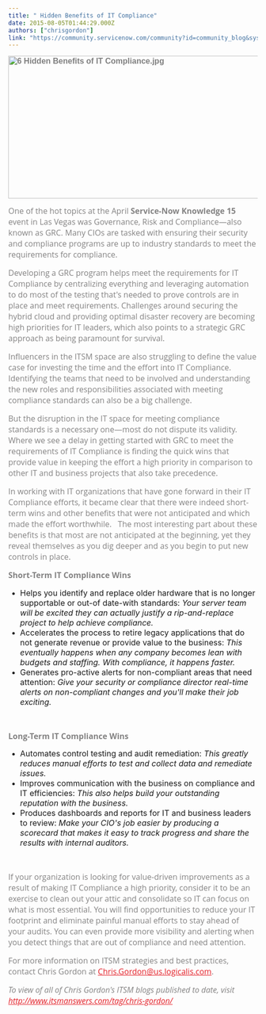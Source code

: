 ```yaml
---
title: " Hidden Benefits of IT Compliance"
date: 2015-08-05T01:44:29.000Z
authors: ["chrisgordon"]
link: "https://community.servicenow.com/community?id=community_blog&sys_id=e9dda6e9dbd0dbc01dcaf3231f961982"
---
```

<p><strong style=": ; color: #808080; font-size: 12.0pt; font-family: 'Tahoma',sans-serif;"><img  alt="6 Hidden Benefits of IT Compliance.jpg" class="image-0 jive-image" src="fc228c0adb98d3049c9ffb651f96194a.iix" style="height: 288px; width: 620px;"/><br/></strong></p><p style="font-family: 'Open Sans', 'Helvetica Neue', Helvetica, Arial, sans-serif; font-size: 14px; margin-bottom: 15px; color: #848383;"><span style="font-size: 12pt;">One of the hot topics at the April <strong style="font-family: inherit; font-size: inherit; font-style: inherit;">Service-Now Knowledge 15</strong> event in Las Vegas was Governance, Risk and Compliance—also known as GRC. Many CIOs are tasked with ensuring their security and compliance programs are up to industry standards to meet the requirements for compliance.</span></p><p style="font-family: 'Open Sans', 'Helvetica Neue', Helvetica, Arial, sans-serif; font-size: 14px; margin-bottom: 15px; color: #848383;"><span style="font-size: 12pt;">Developing a GRC program helps meet the requirements for IT Compliance by centralizing everything and leveraging automation to do most of the testing that's needed to prove controls are in place and meet requirements. Challenges around securing the hybrid cloud and providing optimal disaster recovery are becoming high priorities for IT leaders, which also points to a strategic GRC approach as being paramount for survival.</span></p><p style="font-family: 'Open Sans', 'Helvetica Neue', Helvetica, Arial, sans-serif; font-size: 14px; margin-bottom: 15px; color: #848383;"><span style="font-size: 12pt;">Influencers in the ITSM space are also struggling to define the value case for investing the time and the effort into IT Compliance. Identifying the teams that need to be involved and understanding the new roles and responsibilities associated with meeting compliance standards can also be a big challenge.</span></p><p style="font-family: 'Open Sans', 'Helvetica Neue', Helvetica, Arial, sans-serif; font-size: 14px; margin-bottom: 15px; color: #848383;"><span style="font-size: 12pt;">But the disruption in the IT space for meeting compliance standards is a necessary one—most do not dispute its validity. Where we see a delay in getting started with GRC to meet the requirements of IT Compliance is finding the quick wins that provide value in keeping the effort a high priority in comparison to other IT and business projects that also take precedence.</span></p><p style="font-family: 'Open Sans', 'Helvetica Neue', Helvetica, Arial, sans-serif; font-size: 14px; margin-bottom: 15px; color: #848383;"><span style="font-size: 12pt;">In working with IT organizations that have gone forward in their IT Compliance efforts, it became clear that there were indeed short-term wins and other benefits that were not anticipated and which made the effort worthwhile.   The most interesting part about these benefits is that most are not anticipated at the beginning, yet they reveal themselves as you dig deeper and as you begin to put new controls in place.</span></p><p style="font-family: 'Open Sans', 'Helvetica Neue', Helvetica, Arial, sans-serif; font-size: 14px; margin-bottom: 15px; color: #848383;"><span style="font-size: 12pt;"><strong style="font-family: inherit; font-size: inherit; font-style: inherit;">Short-Term IT Compliance Wins</strong></span></p><ul><li><span style="font-size: 12pt;">Helps you identify and replace older hardware that is no longer supportable or out-of date-with standards: <em style="font-family: inherit; font-size: inherit; font-weight: inherit;">Your server team will be excited they can actually justify a rip-and-replace project to help achieve compliance.</em></span></li><li><span style="font-size: 12pt;">Accelerates the process to retire legacy applications that do not generate revenue or provide value to the business: <em style="font-family: inherit; font-size: inherit; font-weight: inherit;">This eventually happens when any company becomes lean with budgets and staffing. With compliance, it happens faster.</em></span></li><li><span style="font-size: 12pt;">Generates pro-active alerts for non-compliant areas that need attention: <em style="font-family: inherit; font-size: inherit; font-weight: inherit;">Give your security or compliance director real-time alerts on non-compliant changes and you'll make their job exciting.</em></span></li></ul><p><span style="font-size: 12pt;"><em style="font-family: inherit; font-size: inherit; font-weight: inherit;"><br/></em></span></p><p><span style="font-family: 'Open Sans', 'Helvetica Neue', Helvetica, Arial, sans-serif; font-size: 12pt; margin-bottom: 15px; color: #848383;"><strong style="font-family: inherit; font-size: inherit; font-style: inherit;">Long-Term IT Compliance Wins</strong></span></p><ul><li><span style="font-size: 12pt;">Automates control testing and audit remediation: <em style="font-family: inherit; font-size: inherit; font-weight: inherit;">This greatly reduces manual efforts to test and collect data and remediate issues.</em></span></li><li><span style="font-size: 12pt;">Improves communication with the business on compliance and IT efficiencies: <em style="font-family: inherit; font-size: inherit; font-weight: inherit;">This also helps build your outstanding reputation with the business.</em></span></li><li><span style="font-size: 12pt;">Produces dashboards and reports for IT and business leaders to review: <em style="font-family: inherit; font-size: inherit; font-weight: inherit;">Make your CIO's job easier by producing a scorecard that makes it easy to track progress and share the results with internal auditors.</em></span></li></ul><p><span style="font-size: 12pt;"><em style="font-family: inherit; font-size: inherit; font-weight: inherit;"><br/></em></span></p><p style="font-family: 'Open Sans', 'Helvetica Neue', Helvetica, Arial, sans-serif; font-size: 14px; margin-bottom: 15px; color: #848383;"><span style="font-size: 12pt;">If your organization is looking for value-driven improvements as a result of making IT Compliance a high priority, consider it to be an exercise to clean out your attic and consolidate so IT can focus on what is most essential. You will find opportunities to reduce your IT footprint and eliminate painful manual efforts to stay ahead of your audits. You can even provide more visibility and alerting when you detect things that are out of compliance and need attention.</span></p><p style="font-family: 'Open Sans', 'Helvetica Neue', Helvetica, Arial, sans-serif; font-size: 14px; margin-bottom: 15px; color: #848383;"><span style="font-size: 12pt;">For more information on ITSM strategies and best practices, contact Chris Gordon at <a title="ris.Gordon@us.logicalis.com" href="mailto:Chris.Gordon@us.logicalis.com" style="font-family: inherit; font-size: inherit; font-style: inherit; font-weight: inherit; color: #e41e26;">Chris.Gordon@us.logicalis.com</a>.</span></p><p style="font-family: 'Open Sans', 'Helvetica Neue', Helvetica, Arial, sans-serif; font-size: 14px; margin-bottom: 15px; color: #848383;"><em style="font-family: inherit; font-size: inherit; font-weight: inherit;"><span style="font-size: 12pt;">To view of all of Chris Gordon's ITSM blogs published to date, visit </span><a href="http://www.itsmanswers.com/tag/chris-gordon/" style="font-family: inherit; font-size: inherit; font-style: inherit; font-weight: inherit; color: #e41e26;"><span style="font-size: 12pt;">http://www.itsmanswers.com/tag/chris-gordon/</span></a></em></p>
